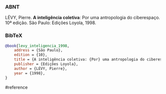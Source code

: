 ### ABNT
LÉVY, Pierre. **A inteligência coletiva**: Por uma antropologia do ciberespaço. 10ª edição. São Paulo: Edições Loyola, 1998.

### BibTeX
```bibtex
@book{levy_inteligencia_1998,
	address = {São Paulo},
	edition = {10},
	title = {A inteligência coletiva: {Por} uma antropologia do ciberespaço},
	publisher = {Edições Loyola},
	author = {LÉVY, Pierre},
	year = {1998},
}
```

#reference